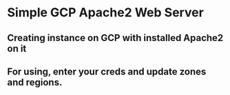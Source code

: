 # Simple GCP Apache2 Web Server

## Creating instance on GCP with installed Apache2 on it
## For using, enter your creds and update zones and regions.
